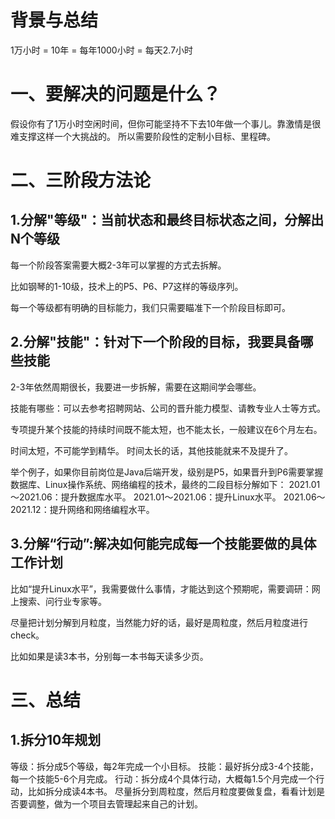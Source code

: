 # 背景与总结
1万小时 = 10年 = 每年1000小时 = 每天2.7小时

# 一、要解决的问题是什么？
假设你有了1万小时空闲时间，但你可能坚持不下去10年做一个事儿。靠激情是很难支撑这样一个大挑战的。
所以需要阶段性的定制小目标、里程碑。

# 二、三阶段方法论
## 1.分解"等级"：当前状态和最终目标状态之间，分解出N个等级
每一个阶段答案需要大概2-3年可以掌握的方式去拆解。

比如钢琴的1-10级，技术上的P5、P6、P7这样的等级序列。

每一个等级都有明确的目标能力，我们只需要瞄准下一个阶段目标即可。

## 2.分解"技能"：针对下一个阶段的目标，我要具备哪些技能
2-3年依然周期很长，我要进一步拆解，需要在这期间学会哪些。

技能有哪些：可以去参考招聘网站、公司的晋升能力模型、请教专业人士等方式。

专项提升某个技能的持续时间既不能太短，也不能太长，一般建议在6个月左右。

时间太短，不可能学到精华。
时间太长的话，其他技能就来不及提升了。

举个例子，如果你目前岗位是Java后端开发，级别是P5，如果晋升到P6需要掌握数据库、Linux操作系统、网络编程的技术，最终的二段目标分解如下：
2021.01～2021.06：提升数据库水平。
2021.01～2021.06：提升Linux水平。
2021.06～2021.12：提升网络和网络编程水平。

## 3.分解“行动”:解决如何能完成每一个技能要做的具体工作计划
比如“提升Linux水平”，我需要做什么事情，才能达到这个预期呢，需要调研：网上搜索、问行业专家等。

尽量把计划分解到月粒度，当然能力好的话，最好是周粒度，然后月粒度进行check。

比如如果是读3本书，分别每一本书每天读多少页。

# 三、总结
## 1.拆分10年规划
等级：拆分成5个等级，每2年完成一个小目标。
技能：最好拆分成3-4个技能，每一个技能5-6个月完成。
行动：拆分成4个具体行动，大概每1.5个月完成一个行动，比如拆分成读4本书。
尽量拆分到周粒度，然后月粒度要做复盘，看看计划是否要调整，做为一个项目去管理起来自己的计划。
